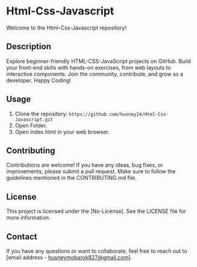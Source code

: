 # Html-Css-Javascript

Welcome to the Html-Css-Javascript repository!

## Description

Explore beginner-friendly HTML-CSS-JavaScript projects on GitHub. Build your front-end skills with hands-on exercises, from web layouts to interactive components. Join the community, contribute, and grow as a developer. Happy Coding!

## Usage

1. Clone the repository: `https://github.com/husney24/Html-Css-Javascript.git`
2. Open Folder.
3. Open index.html in your web browser.


## Contributing

Contributions are welcome! If you have any ideas, bug fixes, or improvements, please submit a pull request. Make sure to follow the guidelines mentioned in the CONTRIBUTING.md file.

## License

This project is licensed under the [No-License]. See the LICENSE file for more information.

## Contact

If you have any questions or want to collaborate, feel free to reach out to [email address - husneymobarok827@gmail.com].

